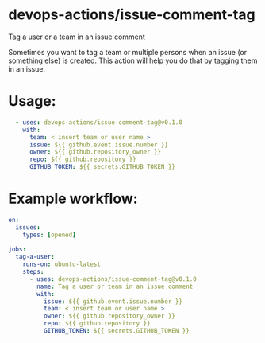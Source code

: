 # devops-actions/issue-comment-tag
Tag a user or a team in an issue comment

Sometimes you want to tag a team or multiple persons when an issue (or something else) is created. This action will help you do that by tagging them in an issue.


# Usage:

``` yaml
  - uses: devops-actions/issue-comment-tag@v0.1.0
    with:
      team: < insert team or user name >
      issue: ${{ github.event.issue.number }}
      owner: ${{ github.repository_owner }}
      repo: ${{ github.repository }}
      GITHUB_TOKEN: ${{ secrets.GITHUB_TOKEN }}
```

# Example workflow:
``` yaml
on:
  issues:
    types: [opened]
    
jobs:
  tag-a-user:
    runs-on: ubuntu-latest
    steps: 
      - uses: devops-actions/issue-comment-tag@v0.1.0
        name: Tag a user or team in an issue comment
        with: 
          issue: ${{ github.event.issue.number }}
          team: < insert team or user name >
          owner: ${{ github.repository_owner }}
          repo: ${{ github.repository }}
          GITHUB_TOKEN: ${{ secrets.GITHUB_TOKEN }}
```
